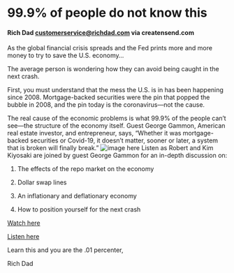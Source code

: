 # 99.9% of people do not know this
####  Rich Dad customerservice@richdad.com via creatensend.com 
As the global financial crisis spreads and the Fed prints more and more money to try to save the U.S. economy…

 

The average person is wondering how they can avoid being caught in the next crash.

 

First, you must understand that the mess the U.S. is in has been happening since 2008. Mortgage-backed securities were the pin that popped the bubble in 2008, and the pin today is the coronavirus—not the cause.

 

The real cause of the economic problems is what 99.9% of the people can’t see—the structure of the economy itself. Guest George Gammon, American real estate investor, and entrepreneur, says, “Whether it was mortgage-backed securities or Covid-19, it doesn’t matter, sooner or later, a system that is broken will finally break.”
![image here](https://ci3.googleusercontent.com/proxy/FgO69eN8oB8wa5rSGvxsH7cjD011dAVpWFJciTUN2bRW4rkORANU1Npug7xH6hDbDGahmaUs50pCjK3HWHfCRv8GUQkGRsoUaFbUwA=s0-d-e1-ft#https://richdad7.sendlane.com/images/email/Ku6CBM99zZ.png)
Listen as Robert and Kim Kiyosaki are joined by guest George Gammon for an in-depth discussion on:

 

1.   The effects of the repo market on the economy

2.   Dollar swap lines

3.   An inflationary and deflationary economy

4.   How to position yourself for the next crash

 

<a href="https://track.creatensend.com/track/click?linkData=1-c934eyJsaW5rIjoiaHR0cHM6XC9cL3d3dy55b3V0dWJlLmNvbVwvd2F0Y2g_dj10ek9fZHhySms2byIsIm5ld3NsZXR0ZXJJZCI6IjM0MSIsInN1YnNjcmliZXJJZCI6IjMzMzc5NSIsImRvbWFpbiI6InJpY2hkYWQ3IiwidGltZSI6MTU5Mjc1MTk4MSwiZGVsIjoxMH0">Watch here</a>

<a href="https://track.creatensend.com/track/click?linkData=1-ecedeyJsaW5rIjoiaHR0cHM6XC9cL3d3dy5yaWNoZGFkLmNvbVwvcG9kY2FzdHNcL2dlb3JnZS1nYW1tb24iLCJuZXdzbGV0dGVySWQiOiIzNDEiLCJzdWJzY3JpYmVySWQiOiIzMzM3OTUiLCJkb21haW4iOiJyaWNoZGFkNyIsInRpbWUiOjE1OTI3NTE5ODEsImRlbCI6MTB9">Listen here</a>

 

Learn this and you are the .01 percenter,

Rich Dad
